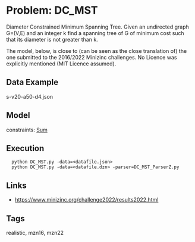 # Problem: DC_MST

Diameter Constrained Minimum Spanning Tree.
Given an undirected graph G=(V,E) and an integer k find a spanning tree of G of minimum cost such that its diameter is not greater than k.

The model, below, is close to (can be seen as the close translation of) the one submitted to the 2016/2022 Minizinc challenges.
No Licence was explicitly mentioned (MIT Licence assumed).

## Data Example
  s-v20-a50-d4.json

## Model
  constraints: [Sum](https://pycsp.org/documentation/constraints/Sum)

## Execution
```
  python DC_MST.py -data=<datafile.json>
  python DC_MST.py -data=<datafile.dzn> -parser=DC_MST_ParserZ.py
```

## Links
  - https://www.minizinc.org/challenge2022/results2022.html

## Tags
  realistic, mzn16, mzn22
